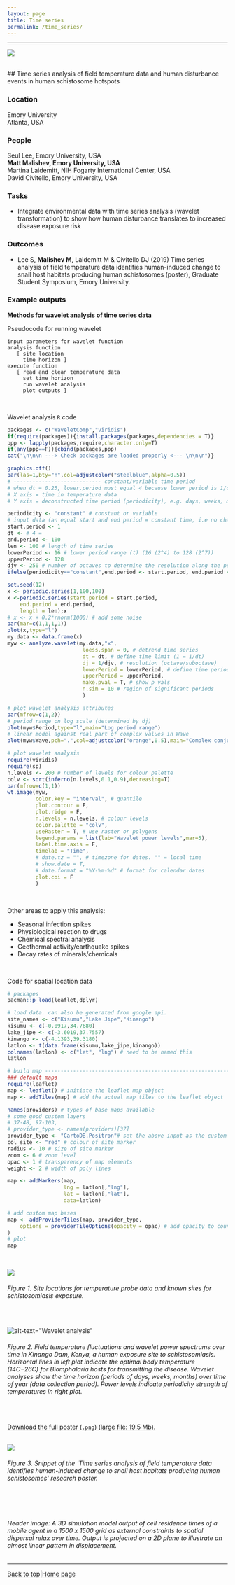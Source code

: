 ```yaml
---
layout: page
title: Time series
permalink: /time_series/
---
```

<a id="top"></a>

******  
![](time_series_header.png)

<br>
## Time series analysis of field temperature data and human disturbance events in human schistosome hotspots            

### Location  

Emory University  
Atlanta, USA  

### People  

Seul Lee, Emory University, USA       
**Matt Malishev, Emory University, USA**    
Martina Laidemitt, NIH Fogarty International Center, USA  
David Civitello, Emory University, USA      

### Tasks   

* Integrate environmental data with time series analysis (wavelet transformation) to show how human disturbance translates to increased disease exposure risk  


### Outcomes    

* Lee S, **Malishev M**, Laidemitt M & Civitello DJ (2019) Time series analysis of field temperature data identifies human-induced change to snail host habitats producing human schistosomes (poster), Graduate Student Symposium, Emory University.      

### Example outputs 

**Methods for wavelet analysis of time series data**  

Pseudocode for running wavelet 
```
input parameters for wavelet function
analysis function
   [ site location
     time horizon ]
execute function
   [ read and clean temperature data
     set time horizon
     run wavelet analysis
     plot outputs ]
```
<br>

Wavelet analysis `R` code

<!-- ________________________________________  code chunk ________________________________________  -->
```r
packages <- c("WaveletComp","viridis")
if(require(packages)){install.packages(packages,dependencies = T)}
ppp <- lapply(packages,require,character.only=T)
if(any(ppp==F)){cbind(packages,ppp)
cat("\n\n\n ---> Check packages are loaded properly <--- \n\n\n")}

graphics.off()
par(las=1,bty="n",col=adjustcolor("steelblue",alpha=0.5))
# ---------------------------- constant/variable time period 
# when dt = 0.25, lower.period must equal 4 because lower period is 1/dt    
# X axis = time in temperature data
# Y axis = deconstructed time period (periodicity), e.g. days, weeks, month 

periodicity <- "constant" # constant or variable
# input data (an equal start and end period = constant time, i.e no change in periodicity)
start.period <- 1
dt <- # 4 =  
end.period <- 100
len <- 100 # length of time series
lowerPeriod <- 16 # lower period range (t) (16 (2^4) to 128 (2^7))
upperPeriod <- 128
djv <- 250 # number of octaves to determine the resolution along the period axis
ifelse(periodicity=="constant",end.period <- start.period, end.period <- end.period)

set.seed(12)
x <- periodic.series(1,100,100)
x <-periodic.series(start.period = start.period, 
	end.period = end.period, 
	length = len);x
# x <- x + 0.2*rnorm(1000) # add some noise 
par(mar=c(1,1,1,1))
plot(x,type="l")
my.data <- data.frame(x)
myw <- analyze.wavelet(my.data,"x",
                        loess.span = 0, # detrend time series
                        dt = dt, # define time limit (1 = 1/dt)
                        dj = 1/djv, # resolution (octave/suboctave)
                        lowerPeriod = lowerPeriod, # define time period
                        upperPeriod = upperPeriod,
                        make.pval = T, # show p vals
                        n.sim = 10 # region of significant periods
                        )

# plot wavelet analysis attributes
par(mfrow=c(1,2))
# period range on log scale (determined by dj)
plot(myw$Period,type="l",main="Log period range") 
# linear model against real part of complex values in Wave 
plot(myw$Wave,pch=".",col=adjustcolor("orange",0.5),main="Complex conjugate") 

# plot wavelet analysis
require(viridis)
require(sp)
n.levels <- 200 # number of levels for colour palette
colv <- sort(inferno(n.levels,0.1,0.9),decreasing=T)
par(mfrow=c(1,1))
wt.image(myw,
         color.key = "interval", # quantile
         plot.contour = F,
         plot.ridge = F,
         n.levels = n.levels, # colour levels
         color.palette = "colv",
         useRaster = T, # use raster or polygons
         legend.params = list(lab="Wavelet power levels",mar=5),
         label.time.axis = F,
         timelab = "Time",
         # date.tz = "", # timezone for dates. "" = local time
         # show.date = T,
         # date.format = "%Y-%m-%d" # format for calendar dates
         plot.coi = F
         )
```  
<!-- ________________________________________ end code chunk ________________________________________  -->
<br>

Other areas to apply this analysis:  

* Seasonal infection spikes    
* Physiological reaction to drugs   
* Chemical spectral analysis  
* Geothermal activity/earthquake spikes  
* Decay rates of minerals/chemicals  
  
<br>       

Code for spatial location data  

<!-- ________________________________________  code chunk ________________________________________  -->
```r
# packages
pacman::p_load(leaflet,dplyr)

# load data. can also be generated from google api. 
site_names <- c("Kisumu","Lake Jipe","Kinango")
kisumu <- c(-0.0917,34.7680)
lake_jipe <- c(-3.6019,37.7557)
kinango <- c(-4.1393,39.3180)
latlon <- t(data.frame(kisumu,lake_jipe,kinango))
colnames(latlon) <- c("lat", "lng") # need to be named this
latlon

# build map ---------------------------------------------------------------
### default maps
require(leaflet)
map <- leaflet() # initiate the leaflet map object
map <- addTiles(map) # add the actual map tiles to the leaflet object

names(providers) # types of base maps available
# some good custom layers
# 37-48, 97-103, 
# provider_type <- names(providers)[37]
provider_type <- "CartoDB.Positron"# set the above input as the custom base
col_site <- "red" # colour of site marker
radius <- 10 # size of site marker
zoom <- 6 # zoom level
opac <- 1 # transparency of map elements
weight <- 2 # width of poly lines

map <- addMarkers(map, 
                  lng = latlon[,"lng"],
                  lat = latlon[,"lat"],
                  data=latlon)

# add custom map bases 
map <- addProviderTiles(map, provider_type,
	options = providerTileOptions(opacity = opac) # add opacity to country lines
)
# plot
map
```
<!-- ________________________________________ end code chunk ________________________________________  -->
<br>

![](time_series/time_series_sitelocs.png)  
###### Figure 1. Site locations for temperature probe data and known sites for schistosomiasis exposure.       
<br>  

![alt-text="Wavelet analysis"](time_series/time_series1.png)            
###### Figure 2. Field temperature fluctuations and wavelet power spectrums over time in Kinango Dam, Kenya, a human exposure site to schistosomiasis. Horizontal lines in left plot indicate the optimal body temperature (14C−26C) for _Biomphalaria_ hosts for transmitting the disease. Wavelet analyses show the time horizon (periods of days, weeks, months) over time of year (data collection period). Power levels indicate periodicity strength of temperatures in right plot.    
<br>  

[Download the full poster (`.png`) (large file: 19.5 Mb).](https://github.com/darwinanddavis/SchistoIBM/raw/master/wavelet/lee_etal_poster.png)  
<br> 

![](time_series/time_series2.png)  
###### Figure 3. Snippet of the 'Time series analysis of field temperature data identifies human-induced change to snail host habitats producing human schistosomes' research poster.     

<br>  
<br>  

###### Header image: A 3D simulation model output of cell residence times of a mobile agent in a 1500 x 1500 grid as external constraints to spatial dispersal relax over time. Output is projected on a 2D plane to illustrate an almost linear pattern in displacement.    
******  

[Back to top](#top)|[Home page](./index.md)

